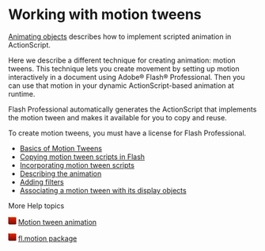 # Working with motion tweens

[Animating objects](../display-programming/animating-objects.md) describes how
to implement scripted animation in ActionScript.

Here we describe a different technique for creating animation: motion tweens.
This technique lets you create movement by setting up motion interactively in a
document using Adobe® Flash® Professional. Then you can use that motion in your
dynamic ActionScript-based animation at runtime.

Flash Professional automatically generates the ActionScript that implements the
motion tween and makes it available for you to copy and reuse.

To create motion tweens, you must have a license for Flash Professional.

- [Basics of Motion Tweens](./basics-of-motion-tweens.md)
- [Copying motion tween scripts in Flash](./copying-motion-tween-scripts-in-flash.md)
- [Incorporating motion tween scripts](./incorporating-motion-tween-scripts.md)
- [Describing the animation](./describing-the-animation.md)
- [Adding filters](./adding-filters.md)
- [Associating a motion tween with its display objects](./associating-a-motion-tween-with-its-display-objects.md)

More Help topics

![](../../img/flashplatformLinkIndicator.png)
[Motion tween animation](https://help.adobe.com/en_US/flash/cs/using/WS45E2B930-4637-4d57-B785-9C8D06B1F8F5.html)

![](../../img/flashplatformLinkIndicator.png)
[fl.motion package](https://help.adobe.com/en_US/FlashPlatform/reference/actionscript/3/fl/motion/package-detail.html)
